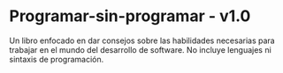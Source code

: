# Programar-sin-programar - v1.0
Un libro enfocado en dar consejos sobre las habilidades necesarias para trabajar en el mundo del desarrollo de software. No incluye lenguajes ni sintaxis de programación.
